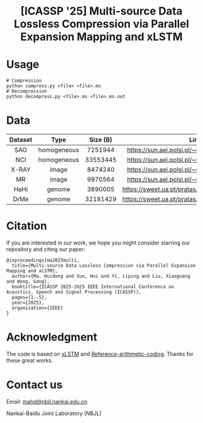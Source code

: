 <div align="center">
<h1>[ICASSP '25] Multi-source Data Lossless Compression via Parallel Expansion Mapping and xLSTM</h1>
</div>

# Usage
```
# Compression
python compress.py <file> <file>.ms
# Decompression
python decompress.py <file>.ms <file>.ms.out
```

# Data
| Dataset | Type        | Size (B)  | Link                                               |
|:-------:|:-----------:|:---------:|:--------------------------------------------------:|
| SAO     | homogeneous | 7251944   | https://sun.aei.polsl.pl/~sdeor/corpus/silesia.zip |
| NCI     | homogeneous | 33553445  | https://sun.aei.polsl.pl/~sdeor/corpus/silesia.zip |
| X-RAY   | image       | 8474240   | https://sun.aei.polsl.pl/~sdeor/corpus/silesia.zip |
| MR      | image       | 9970564   | https://sun.aei.polsl.pl/~sdeor/corpus/silesia.zip |
| HaHi    | genome      | 3890005   | https://sweet.ua.pt/pratas/datasets/DNACorpus.zip  |
| DrMe    | genome      | 32181429  | https://sweet.ua.pt/pratas/datasets/DNACorpus.zip  |

# Citation
If you are interested in our work, we hope you might consider starring our repository and citing our paper:
```
@inproceedings{ma2025multi,
  title={Multi-source Data Lossless Compression via Parallel Expansion Mapping and xLSTM},
  author={Ma, Huidong and Sun, Hui and Yi, Liping and Liu, Xiaoguang and Wang, Gang},
  booktitle={ICASSP 2025-2025 IEEE International Conference on Acoustics, Speech and Signal Processing (ICASSP)},
  pages={1--5},
  year={2025},
  organization={IEEE}
}
```

# Acknowledgment
The code is based on [xLSTM](https://github.com/NX-AI/xlstm) and [Reference-arithmetic-coding](https://github.com/nayuki/Reference-arithmetic-coding). Thanks for these great works.

# Contact us
Email: mahd@nbjl.nankai.edu.cn

Nankai-Baidu Joint Laboratory (NBJL)


